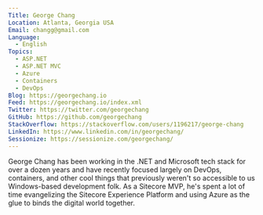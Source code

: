 ```yaml
---
Title: George Chang
Location: Atlanta, Georgia USA
Email: changg@gmail.com
Language:
  - English
Topics:
  - ASP.NET
  - ASP.NET MVC
  - Azure
  - Containers
  - DevOps
Blog: https://georgechang.io
Feed: https://georgechang.io/index.xml
Twitter: https://twitter.com/georgechang
GitHub: https://github.com/georgechang
StackOverflow: https://stackoverflow.com/users/1196217/george-chang
LinkedIn: https://www.linkedin.com/in/georgechang/
Sessionize: https://sessionize.com/georgechang/
---
```

George Chang has been working in the .NET and Microsoft tech stack for over a dozen years and have recently focused largely on DevOps, containers, and other cool things that previously weren't so accessible to us Windows-based development folk. As a Sitecore MVP, he's spent a lot of time evangelizing the Sitecore Experience Platform and using Azure as the glue to binds the digital world together.
